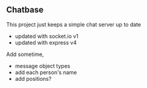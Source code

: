 ## Chatbase

This project just keeps a simple chat server up to date

- updated with socket.io v1
- updated with express v4

Add sometime,
- message object types
- add each person's name
- add positions?
